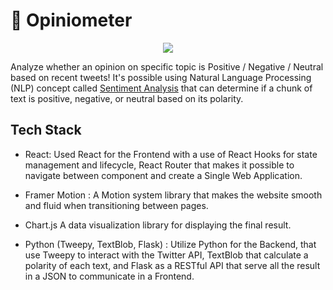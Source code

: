 # 🌟 Opiniometer 
<p align="center">
  <img src="https://i.imgur.com/K4ryW0d.png" >
</p>  

Analyze whether an opinion on specific topic is Positive / Negative / Neutral based on recent tweets! It's possible using Natural Language Processing (NLP) concept called [Sentiment Analysis](https://en.wikipedia.org/wiki/Sentiment_analysis) that can determine if a chunk of text is positive, negative, or neutral based on its polarity.
## Tech Stack
 - React: Used React for the Frontend with a use of React Hooks for state management and lifecycle, React Router that makes it possible to navigate between component and create a Single Web Application.

- Framer Motion : A Motion system library that makes the website smooth and fluid when transitioning between pages.

- Chart.js A data visualization library for displaying the final result.

- Python (Tweepy, TextBlob, Flask) : Utilize Python for the Backend, that use Tweepy to interact with the Twitter API, TextBlob that calculate a polarity of each text, and Flask as a RESTful API that serve all the result in a JSON to communicate in a Frontend.
